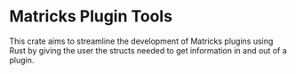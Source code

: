 # Matricks Plugin Tools
This crate aims to streamline the development of Matricks plugins using Rust by giving the user the structs needed to get information in and out of a plugin.